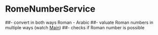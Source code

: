 # RomeNumberService
##- convert in both ways Roman - Arabic
##- valuate Roman numbers in multiple ways (watch [Main](https://github.com/noVibe/RomeNumberService/blob/main/src/Main.java))
##- checks if Roman number is possible

